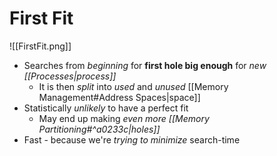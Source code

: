 # First Fit

![[FirstFit.png]]

- Searches from *beginning* for **first hole big enough** for *new [[Processes|process]]*
	- It is then *split* into *used* and *unused* [[Memory Management#Address Spaces|space]]
- Statistically *unlikely* to have a perfect fit
	- May end up making *even more [[Memory Partitioning#^a0233c|holes]]*
- Fast - because we're *trying to minimize* search-time
